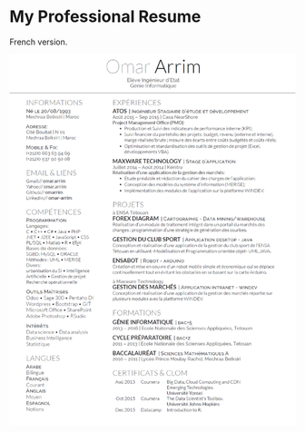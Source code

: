 
My Professional Resume
======================

French version.

![CV image](https://github.com/omarrim/CV-FRv/blob/master/cv_fr.png)


